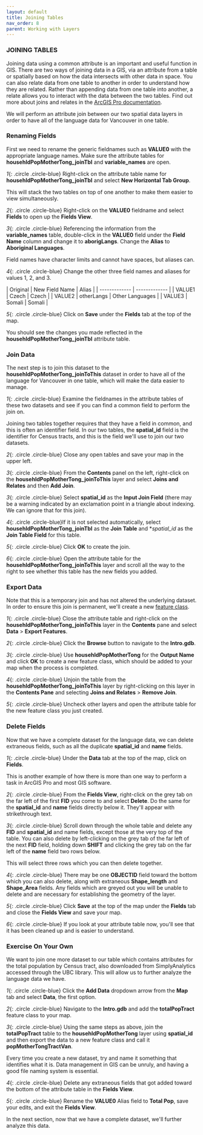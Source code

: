 ```yaml
---
layout: default
title: Joining Tables
nav_order: 8
parent: Working with Layers
---
```


### JOINING TABLES
Joining data using a common attribute is an important and useful function in GIS. There are two ways of joining data in a GIS, via an attribute from a table or  spatially based on how the data intersects with other data in space. You can also relate data from one table to another in order to understand how they are related. Rather than appending data from one table into another, a relate allows you to interact with the data between the two tables. Find out more about joins and relates in the [ArcGIS Pro documentation](https://pro.arcgis.com/en/pro-app/latest/help/data/tables/joins-and-relates.htm).

We will perform an attribute join between our two spatial data layers in order to have all of the language data for Vancouver in one table.

### Renaming Fields

First we need to rename the generic fieldnames such as **VALUE0** with the appropriate language names. Make sure the attribute tables for **househldPopMotherTong_joinTbl** and **variable_names** are open.

*1*{: .circle .circle-blue} Right-click on the attribute table name for **househldPopMotherTong_joinTbl** and select **New Horizontal Tab Group**.

This will stack the two tables on top of one another to make them easier to view simultaneously.

*2*{: .circle .circle-blue} Right-click on the **VALUE0** fieldname and select **Fields** to open up the **Fields View**.

*3*{: .circle .circle-blue} Referencing the information from the **variable_names** table, double-click in the **VALUE0** field under the **Field Name** column and change it to **aborigLangs**. Change the **Alias** to **Aboriginal Languages**.

Field names have character limits and cannot have spaces, but aliases can.

*4*{: .circle .circle-blue} Change the other three field names and aliases for values 1, 2, and 3.

| Original  | New Field Name | Alias |
| ------------- | ------------- |
| VALUE1  | Czech | Czech |
| VALUE2  | otherLangs | Other Languages |
| VALUE3  | Somali | Somali |

*5*{: .circle .circle-blue} Click on **Save** under the **Fields** tab at the top of the map.

You should see the changes you made reflected in the **househldPopMotherTong_joinTbl** attribute table.

### Join Data
The next step is to join this dataset to the **househldPopMotherTong_joinToThis** dataset in order to have all of the language for Vancouver in one table, which will make the data easier to manage.

*1*{: .circle .circle-blue} Examine the fieldnames in the attribute tables of these two datasets and see if you can find a common field to perform the join on.

Joining two tables together requires that they have a field in common, and this is often an identifier field. In our two tables, the **spatial_id** field is the identifier for Census tracts, and this is the field we'll use to join our two datasets.

*2*{: .circle .circle-blue} Close any open tables and save your map in the upper left.

*3*{: .circle .circle-blue} From the **Contents** panel on the left, right-click on the **househldPopMotherTong_joinToThis** layer and select **Joins and Relates** and then **Add Join**.

*3*{: .circle .circle-blue}	Select **spatial_id** as the **Input Join Field** (there may be a warning indicated by an exclamation point in a triangle about indexing. We can ignore that for this join).

*4*{: .circle .circle-blue}If it is not selected automatically, select **househldPopMotherTong_joinTbl** as the **Join Table** and **spatial_id* as the **Join Table Field** for this table.

*5*{: .circle .circle-blue} Click **OK** to create the join.

*6*{: .circle .circle-blue} Open the attribute table for the **househldPopMotherTong_joinToThis** layer and scroll all the way to the right to see whether this table has the new fields you added.

### Export Data

Note that this is a temporary join and has not altered the underlying dataset. In order to ensure this join is permanent, we'll create a new [feature class](https://pro.arcgis.com/en/pro-app/latest/help/data/geodatabases/overview/feature-class-basics.htm).

*1*{: .circle .circle-blue} Close the attribute table and right-click on the **househldPopMotherTong_joinToThis** layer in the **Contents** pane and select **Data** > **Export Features**.

*2*{: .circle .circle-blue} Click the **Browse** button to navigate to the **Intro.gdb**.

*3*{: .circle .circle-blue} Use **househldPopMotherTong** for the **Output Name** and click **OK** to create a new feature class, which should be added to your map when the process is completed.

*4*{: .circle .circle-blue} Unjoin the table from the **househldPopMotherTong_joinToThis** layer by right-clicking on this layer in the **Contents Pane** and selecting **Joins and Relates** > **Remove Join**.

*5*{: .circle .circle-blue} Uncheck other layers and open the attribute table for the new feature class you just created.

### Delete Fields

Now that we have a complete dataset for the language data, we can delete extraneous fields, such as all the duplicate **spatial_id** and **name** fields.

*1*{: .circle .circle-blue} Under the **Data** tab at the top of the map, click on **Fields**.

This is another example of how there is more than one way to perform a task in ArcGIS Pro and most GIS software.

*2*{: .circle .circle-blue} From the **Fields View**, right-click on the grey tab on the far left of the first **FID** you come to and select **Delete**. Do the same for the **spatial_id** and **name** fields directly below it. They'll appear with strikethrough text.

*3*{: .circle .circle-blue} Scroll down through the whole table and delete any **FID** and **spatial_id** and name fields, except those at the very top of the table. You can also delete by left-clicking on the grey tab of the far left of the next **FID** field, holding down **SHIFT** and clicking the grey tab on the far left of the **name** field two rows below.

This will select three rows which you can then delete together.

*4*{: .circle .circle-blue} There may be one **OBJECTID** field toward the bottom which you can also delete, along with extraneous **Shape_length** and **Shape_Area** fields. Any fields which are greyed out you will be unable to delete and are necessary for establishing the geometry of the layer.

*5*{: .circle .circle-blue} Click **Save** at the top of the map under the **Fields** tab and close the **Fields View** and save your map.

*6*{: .circle .circle-blue} If you look at your attribute table now, you'll see that it has been cleaned up and is easier to understand.

### Exercise On Your Own
We want to join one more dataset to our table which contains attributes for the total population by Census tract, also downloaded from SimplyAnalytics accessed through the UBC library. This will allow us to further analyze the language data we have.

*1*{: .circle .circle-blue} Click the **Add Data** dropdown arrow from the **Map** tab and select **Data**, the first option.

*2*{: .circle .circle-blue} Navigate to the **Intro.gdb** and add the **totalPopTract** feature class to your map.

*3*{: .circle .circle-blue} Using the same steps as above, join the **totalPopTract** table to the **househldPopMotherTong** layer using **spatial_id** and then export the data to a new feature class and call it **popMotherTongTractVan**.

Every time you create a new dataset, try and name it something that identifies what it is. Data management in GIS can be unruly, and having a good file naming system is essential.

*4*{: .circle .circle-blue} Delete any extraneous fields that got added toward the bottom of the attribute table in the **Fields View**.

*5*{: .circle .circle-blue} Rename the **VALUE0** Alias field to **Total Pop**, save your edits, and exit the **Fields View**.

In the next section, now that we have a complete dataset, we'll further analyze this data.
